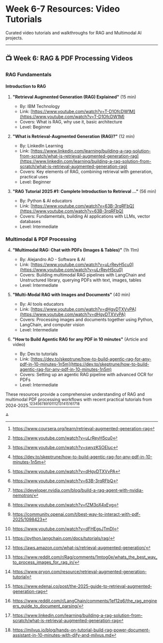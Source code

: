 # Week 6-7 Resources: Video Tutorials
Curated video tutorials and walkthroughs for RAG and Multimodal AI projects.

---

## 📺 Week 6: RAG & PDF Processing Videos

### RAG Fundamentals

#### Introduction to RAG

1. **"Retrieval Augmented Generation (RAG) Explained"** (15 min)  
    - By: IBM Technology  
    - Link: [https://www.youtube.com/watch?v=T-D1OfcDW1M](https://www.youtube.com/watch?v=T-D1OfcDW1M)  
    - Covers: What is RAG, why use it, basic architecture  
    - Level: Beginner  

2. **"What is Retrieval-Augmented Generation (RAG)?"** (12 min)  
    - By: LinkedIn Learning  
    - Link: [https://www.linkedin.com/learning/building-a-rag-solution-from-scratch/what-is-retrieval-augmented-generation-rag](https://www.linkedin.com/learning/building-a-rag-solution-from-scratch/what-is-retrieval-augmented-generation-rag)  
    - Covers: Key elements of RAG, combining retrieval with generation, practical uses  
    - Level: Beginner  

3. **"RAG Tutorial 2025 #1: Complete Introduction to Retrieval ..."** (56 min)  
    - By: Python & AI educators  
    - Link: [https://www.youtube.com/watch?v=63B-3rqRFbQ](https://www.youtube.com/watch?v=63B-3rqRFbQ)  
    - Covers: Fundamentals, building AI applications with LLMs, vector databases  
    - Level: Intermediate  

### Multimodal & PDF Processing

4. **"Multimodal RAG: Chat with PDFs (Images & Tables)"** (1h 11m)  
    - By: Alejandro AO - Software & AI  
    - Link: [https://www.youtube.com/watch?v=uLrReyH5cu0](https://www.youtube.com/watch?v=uLrReyH5cu0)  
    - Covers: Building multimodal RAG pipelines with LangChain and Unstructured library, querying PDFs with text, images, tables  
    - Level: Intermediate  

5. **"Multi-Modal RAG with Images and Documents"** (40 min)  
    - By: AI tools educators  
    - Link: [https://www.youtube.com/watch?v=dHgvDTXVvPA](https://www.youtube.com/watch?v=dHgvDTXVvPA)  
    - Covers: Processing images and documents together using Python, LangChain, and computer vision  
    - Level: Intermediate  

6. **"How to Build Agentic RAG for any PDF in 10 minutes"** (Article and video)  
    - By: Dev.to tutorials  
    - Link: [https://dev.to/skeptrune/how-to-build-agentic-rag-for-any-pdf-in-10-minutes-1n5m](https://dev.to/skeptrune/how-to-build-agentic-rag-for-any-pdf-in-10-minutes-1n5m)  
    - Covers: Setting up an agentic RAG pipeline with advanced OCR for PDFs  
    - Level: Intermediate  

These resources provide a comprehensive understanding of RAG and multimodal PDF processing workflows with recent practical tutorials from 2024-2025.[^1][^2][^3][^4][^5][^6][^7][^8][^9][^10][^11][^12][^13][^14][^15][^16][^17][^18]

⁂

[^1]: https://www.coursera.org/learn/retrieval-augmented-generation-rag  
[^2]: https://www.youtube.com/watch?v=uLrReyH5cu0  
[^3]: https://www.youtube.com/watch?v=swvzKSOEluc  
[^4]: https://dev.to/skeptrune/how-to-build-agentic-rag-for-any-pdf-in-10-minutes-1n5m  
[^5]: https://www.youtube.com/watch?v=dHgvDTXVvPA  
[^6]: https://www.youtube.com/watch?v=63B-3rqRFbQ  
[^7]: https://developer.nvidia.com/blog/build-a-rag-agent-with-nvidia-nemotron/  
[^8]: https://www.youtube.com/watch?v=fZM3oX4xEyg  
[^9]: https://community.openai.com/t/best-way-to-interact-with-pdf-2025/1098423  
[^10]: https://www.youtube.com/watch?v=dFHEgsJTmDI  
[^11]: https://python.langchain.com/docs/tutorials/rag/  
[^12]: https://aws.amazon.com/what-is/retrieval-augmented-generation/  
[^13]: https://www.reddit.com/r/Rag/comments/1mtog0e/whats_the_best_way_to_process_images_for_rag_in/  
[^14]: https://www.pryon.com/resource/retrieval-augmented-generation-tutorial  
[^15]: https://www.edenai.co/post/the-2025-guide-to-retrieval-augmented-generation-rag  
[^16]: https://www.reddit.com/r/LangChain/comments/1ef12q6/the_rag_engineers_guide_to_document_parsing/  
[^17]: https://www.linkedin.com/learning/building-a-rag-solution-from-scratch/what-is-retrieval-augmented-generation-rag  
[^18]: https://milvus.io/blog/hands-on-tutorial-build-rag-power-document-assistant-in-10-minutes-with-dify-and-milvus.md  

